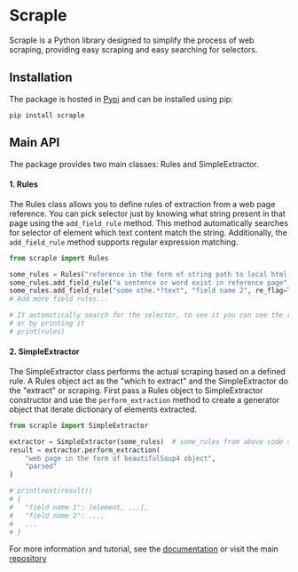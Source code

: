 # Scraple

Scraple is a Python library designed to simplify the process of web scraping, 
providing easy scraping and easy searching for selectors.

## Installation
The package is hosted in [Pypi](https://pypi.org/project/scraple/) and can be 
installed using pip:

```shell
pip install scraple
```

## Main API
The package provides two main classes: Rules and SimpleExtractor.

#### 1. Rules
The Rules class allows you to define rules of extraction from a web page reference. 
You can pick selector just by knowing what string present in that page using the `add_field_rule` method. 
This method automatically searches for selector of element which text content match the string. 
Additionally, the `add_field_rule` method supports regular expression matching.

```python
from scraple import Rules

some_rules = Rules("reference in the form of string path to local html file", "local")
some_rules.add_field_rule("a sentence or word exist in reference page", "field name 1")
some_rules.add_field_rule("some othe.*?text", "field name 2", re_flag=True)
# Add more field rules...

# It automatically search for the selector, to see it you can see the rule in console
# or by printing it
# print(rules)
```

#### 2. SimpleExtractor
The SimpleExtractor class performs the actual scraping based on a defined rule.
A Rules object act as the "which to extract" and the SimpleExtractor do the "extract" or 
scraping. First pass a Rules object
to SimpleExtractor constructor and use the 
`perform_extraction` method to create a generator object that iterate dictionary of
elements extracted.

```python
from scraple import SimpleExtractor

extractor = SimpleExtractor(some_rules)  # some_rules from above code snippet
result = extractor.perform_extraction(
    "web page in the form of beautifulSoup4 object",
    "parsed"
)

# print(next(result))
# {
#   "field name 1": [element, ...],
#   "field name 2": ...,
#   ...
# }
```
For more information and tutorial, see the [documentation](https://github.com/max-efort/scraple/doc) or 
visit the main [repository](https://github.com/max-efort/scraple)

